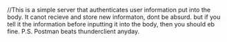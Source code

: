 //This is a simple server that authenticates user information put into the body. It canot recieve and store new informaton, dont be absurd.
but if you tell it the information before inputting it into the body, then you should eb fine.
P.S. Postman beats thunderclient anyday.
